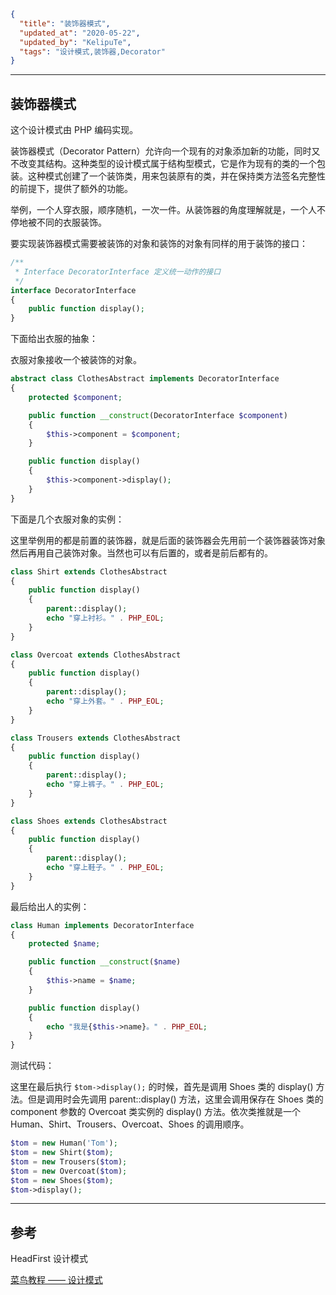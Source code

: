 ```json
{
  "title": "装饰器模式",
  "updated_at": "2020-05-22",
  "updated_by": "KelipuTe",
  "tags": "设计模式,装饰器,Decorator"
}
```

---

## 装饰器模式

这个设计模式由 PHP 编码实现。

装饰器模式（Decorator Pattern）允许向一个现有的对象添加新的功能，同时又不改变其结构。这种类型的设计模式属于结构型模式，它是作为现有的类的一个包装。这种模式创建了一个装饰类，用来包装原有的类，并在保持类方法签名完整性的前提下，提供了额外的功能。

举例，一个人穿衣服，顺序随机，一次一件。从装饰器的角度理解就是，一个人不停地被不同的衣服装饰。

要实现装饰器模式需要被装饰的对象和装饰的对象有同样的用于装饰的接口：

```php
/**
 * Interface DecoratorInterface 定义统一动作的接口
 */
interface DecoratorInterface
{
    public function display();
}
```

下面给出衣服的抽象：

衣服对象接收一个被装饰的对象。

```php
abstract class ClothesAbstract implements DecoratorInterface
{
    protected $component;

    public function __construct(DecoratorInterface $component)
    {
        $this->component = $component;
    }

    public function display()
    {
        $this->component->display();
    }
}
```

下面是几个衣服对象的实例：

这里举例用的都是前置的装饰器，就是后面的装饰器会先用前一个装饰器装饰对象然后再用自己装饰对象。当然也可以有后置的，或者是前后都有的。

```php
class Shirt extends ClothesAbstract
{
    public function display()
    {
        parent::display();
        echo "穿上衬衫。" . PHP_EOL;
    }
}

class Overcoat extends ClothesAbstract
{
    public function display()
    {
        parent::display();
        echo "穿上外套。" . PHP_EOL;
    }
}

class Trousers extends ClothesAbstract
{
    public function display()
    {
        parent::display();
        echo "穿上裤子。" . PHP_EOL;
    }
}

class Shoes extends ClothesAbstract
{
    public function display()
    {
        parent::display();
        echo "穿上鞋子。" . PHP_EOL;
    }
}
```

最后给出人的实例：

```php
class Human implements DecoratorInterface
{
    protected $name;

    public function __construct($name)
    {
        $this->name = $name;
    }

    public function display()
    {
        echo "我是{$this->name}。" . PHP_EOL;
    }
}
```

测试代码：

这里在最后执行 `$tom->display();` 的时候，首先是调用 Shoes 类的 display() 方法。但是调用时会先调用 parent::display() 方法，这里会调用保存在 Shoes 类的 component 参数的 Overcoat 类实例的 display() 方法。依次类推就是一个 Human、Shirt、Trousers、Overcoat、Shoes 的调用顺序。

```php
$tom = new Human('Tom');
$tom = new Shirt($tom);
$tom = new Trousers($tom);
$tom = new Overcoat($tom);
$tom = new Shoes($tom);
$tom->display();
```

---

## 参考

HeadFirst 设计模式

[菜鸟教程 —— 设计模式](https://www.runoob.com/design-pattern/design-pattern-tutorial.html)

